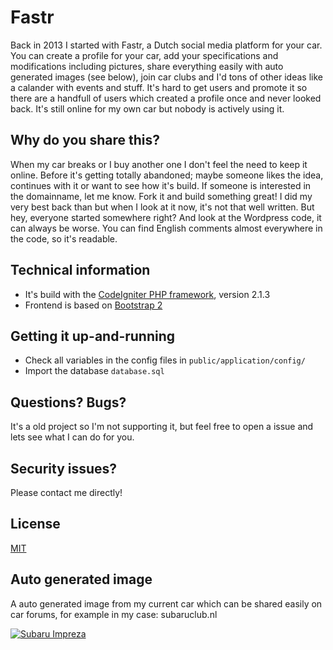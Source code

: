 # Fastr

Back in 2013 I started with Fastr, a Dutch social media platform for your car. You can create a profile for your car, add your specifications and modifications including pictures, share everything easily with auto generated images (see below), join car clubs and I'd tons of other ideas like a calander with events and stuff. It's hard to get users and promote it so there are a handfull of users which created a profile once and never looked back. It's still online for my own car but nobody is actively using it.

## Why do you share this?

When my car breaks or I buy another one I don't feel the need to keep it online. Before it's getting totally abandoned; maybe someone likes the idea, continues with it or want to see how it's build. If someone is interested in the domainname, let me know. Fork it and build something great! I did my very best back than but when I look at it now, it's not that well written. But hey, everyone started somewhere right? And look at the Wordpress code, it can always be worse. You can find English comments almost everywhere in the code, so it's readable.

## Technical information

- It's build with the [CodeIgniter PHP framework](https://codeigniter.com/), version 2.1.3
- Frontend is based on [Bootstrap 2](http://getbootstrap.com/2.3.2/)

## Getting it up-and-running

- Check all variables in the config files in `public/application/config/`
- Import the database `database.sql`

## Questions? Bugs?

It's a old project so I'm not supporting it, but feel free to open a issue and lets see what I can do for you.

## Security issues?

Please contact me directly!

## License
[MIT](LICENSE.txt)

## Auto generated image

A auto generated image from my current car which can be shared easily on car forums, for example in my case: subaruclub.nl

[![Subaru Impreza](https://fastr.nl/share/car/11/123/image)](https://fastr.nl/user/1/royduin/car/11/subaru-impreza-20-gt-turbo-555-awd)